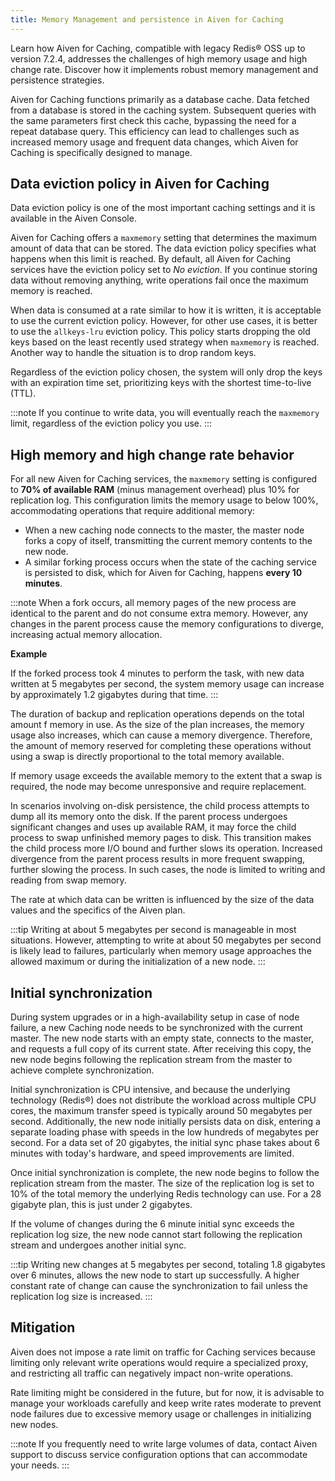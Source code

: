 ```yaml
---
title: Memory Management and persistence in Aiven for Caching
---
```


Learn how Aiven for Caching, compatible with legacy Redis® OSS up to version 7.2.4, addresses the challenges of high memory usage and high change rate. Discover how it implements robust memory management and persistence strategies.

Aiven for Caching functions primarily as a database cache. Data fetched from a database
is stored in the caching system. Subsequent queries with the same parameters first check
this cache, bypassing the need for a repeat database query. This efficiency can lead to
challenges such as increased memory usage and frequent data changes, which
Aiven for Caching is specifically designed to manage.


## Data eviction policy in Aiven for Caching

Data eviction policy is one of the most important caching settings and it
is available in the Aiven Console.

Aiven for Caching offers a `maxmemory` setting that determines the maximum amount
of data that can be stored. The data eviction policy specifies what happens when this
limit is reached. By default, all Aiven for Caching services have the eviction policy
set to *No eviction*. If you continue storing data without removing anything, write
operations fail once the maximum memory is reached.

When data is consumed at a rate similar to how it is written, it is acceptable to use
the current eviction policy. However, for other use cases, it is better to use
the `allkeys-lru` eviction policy. This policy starts dropping the old keys based on
the least recently used strategy when `maxmemory` is reached. Another way to handle
the situation is to drop random keys.

Regardless of the eviction policy chosen, the system will only drop the keys with an
expiration time set, prioritizing keys with the shortest time-to-live (TTL).

:::note
If you continue to write data, you will eventually reach the `maxmemory` limit, regardless
of the eviction policy you use.
:::

## High memory and high change rate behavior

For all new Aiven for Caching services, the `maxmemory` setting is configured to **70% of
available RAM** (minus management overhead) plus 10% for replication log.
This configuration limits the memory usage to below 100%, accommodating operations
that require additional memory:

- When a new caching node connects to the master, the master node forks a copy of itself,
  transmitting the current memory contents to the new node.
- A similar forking process occurs when the state of the caching service is persisted to
  disk, which for Aiven for Caching, happens **every 10 minutes**.

:::note
When a fork occurs, all memory pages of the new process are identical to
the parent and do not consume extra memory. However, any changes in the parent process
cause the memory configurations to diverge, increasing actual memory allocation.

**Example**

If the forked process took 4 minutes to perform the task, with new data
written at 5 megabytes per second, the system memory usage can increase by approximately
1.2 gigabytes during that time.
:::

The duration of backup and replication operations depends on the total amount
f memory in use. As the size of the plan increases, the memory usage also increases,
which can cause a memory divergence. Therefore, the amount of memory reserved for
completing these operations without using a swap is directly proportional to the total
memory available.

If memory usage exceeds the available memory to the extent that a swap is required,
the node may become unresponsive and require replacement.

In scenarios involving on-disk persistence, the child process attempts to dump
all its memory onto the disk. If the parent process undergoes significant changes and
uses up available RAM, it may force the child process to swap unfinished memory pages
to disk. This transition makes the child process more I/O bound and further slows its
operation. Increased divergence from the parent process results in more frequent swapping,
further slowing the process. In such cases, the node is limited to writing and reading
from swap memory.

The rate at which data can be written is influenced by the size of the data values
and the specifics of the Aiven plan.

:::tip
Writing at about 5 megabytes per second is manageable in most situations. However,
attempting to write at about 50 megabytes per second is likely lead to failures,
particularly when memory usage approaches the allowed maximum or during the
initialization of a new node.
:::

## Initial synchronization

During system upgrades or in a high-availability setup in case of node failure,
a new Caching node needs to be synchronized with the current master. The new node starts
with an empty state, connects to the master, and requests a full copy of its current
state. After receiving this copy, the new node begins following the replication stream
from the master to achieve complete synchronization.

Initial synchronization is CPU intensive, and because the underlying technology (Redis®)
does not distribute the workload across multiple CPU cores, the maximum transfer speed is
typically around 50 megabytes per second. Additionally, the new node initially persists
data on disk, entering a separate loading phase with speeds in the low hundreds of
megabytes per second. For a data set of 20 gigabytes, the initial sync phase takes
about 6 minutes with today's hardware, and speed improvements are limited.

Once initial synchronization is complete, the new node begins to follow the replication
stream from the master. The size of the replication log is set to 10% of the total
memory the underlying Redis technology can use. For a 28 gigabyte plan, this is just
under 2 gigabytes.

If the volume of changes during the 6 minute initial sync exceeds the replication
log size, the new node cannot start following the replication stream and undergoes
another initial sync.

:::tip
Writing new changes at 5 megabytes per second, totaling 1.8 gigabytes over 6 minutes,
allows the new node to start up successfully. A higher constant rate of change can
cause the synchronization to fail unless the replication log size is increased.
:::

## Mitigation

Aiven does not impose a rate limit on traffic for Caching services because limiting only
relevant write operations would require a specialized proxy, and restricting all traffic
can negatively impact non-write operations.

Rate limiting might be considered in the future, but for now, it is advisable to manage
your workloads carefully and keep write rates moderate to prevent node failures due to
excessive memory usage or challenges in initializing new nodes.

:::note
If you frequently need to write large volumes of data, contact Aiven support to
discuss service configuration options that can accommodate your needs.
:::

